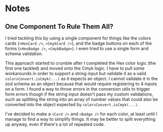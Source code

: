 # Notes

## One Component To Rule Them All?

I tried tackling this by using a single component for things like
the colors cards (`<HexCard />`, `<CmykCard />`), and the badge
buttons on each of the forms (`<HexBadge />`, `<CmykBadge>`). I
even tried to use a single form and schema validation.

This approach started to crumble after I completed the Hex color
logic (the first one tackled) and moved onto the Cmyk logic. I have
to pull some workarounds in order to support a string input but validate
it as a valid `colorsConvert.isCmyk(...)` as it expects an object. I
cannot validate it in the zod schema as an object because that would require
registering to 4 inputs on a form. I found a way to throw errors in the
conversion utils to trigger form errors though if the string input doesn't
pass my custom validations, such as splitting the string into an array of
number values that could also be converted into the object expected by
`colorsConvert.isCmyk(...)`.

I've decided to make a `<Card />` and `<Badge />` for each color, at least
until I manage to find a way to simplify things. It may be better to split
everything up anyway, even if there's a lot of repeated code.

